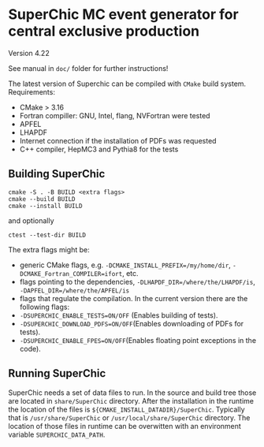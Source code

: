 # SuperChic MC event generator for central exclusive production

Version 4.22

See manual in `doc/` folder for further instructions!


The latest version of Superchic can be compiled with `CMake` build system.
Requirements: 
 - CMake > 3.16
 - Fortran compiller: GNU, Intel, flang, NVFortran were tested
 - APFEL
 - LHAPDF
 - Internet connection if the installation of PDFs was requested
 - C++ compiler, HepMC3 and Pythia8 for the tests

## Building SuperChic

```
cmake -S . -B BUILD <extra flags>
cmake --build BUILD
cmake --install BUILD
```

and optionally

```
ctest --test-dir BUILD
```


The extra flags might be:
- generic CMake flags, e.g. `-DCMAKE_INSTALL_PREFIX=/my/home/dir`, `-DCMAKE_Fortran_COMPILER=ifort`, etc.
- flags pointing to the dependencies, `-DLHAPDF_DIR=/where/the/LHAPDF/is`, `-DAPFEL_DIR=/where/the/APFEL/is`
- flags that regulate the compilation. In the current version there are the following flags: 
 - `-DSUPERCHIC_ENABLE_TESTS=ON/OFF` (Enables building of tests).
 - `-DSUPERCHIC_DOWNLOAD_PDFS=ON/OFF`(Enables downloading of PDFs for tests). 
 - `-DSUPERCHIC_ENABLE_FPES=ON/OFF`(Enables floating point exceptions in the code). 

## Running SuperChic

SuperChic needs a set of data files to run.
In the source and build tree those are located in `share/SuperChic` directory.
After the installation in the runtime the location of the files is `${CMAKE_INSTALL_DATADIR}/SuperChic`. Typically that is 
`/usr/share/SuperChic` or `/usr/local/share/SuperChic` directory.
The location of those files in runtime can be overwitten with an environment variable `SUPERCHIC_DATA_PATH`.
 
